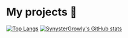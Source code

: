 # My projects 🚀


[![Top Langs](https://github-readme-stats.vercel.app/api/top-langs/?username=SynysterGrowly&layout=demo&show_icons=true&theme=dark)](https://github.com/SynysterGrowly/github-readme-stats) [![SynysterGrowly's GitHub stats](https://github-readme-stats.vercel.app/api?username=SynysterGrowly&show_icons=true&theme=dark)](https://github.com/SynysterGrowly/github-readme-stats)






<!--
**SynysterGrowly/SynysterGrowly** is a ✨ _special_ ✨ repository because its `README.md` (this file) appears on your GitHub profile.

Here are some ideas to get you started:

- 🔭 I’m currently working on ...
- 🌱 I’m currently learning ...
- 👯 I’m looking to collaborate on ...
- 🤔 I’m looking for help with ...
- 💬 Ask me about ...
- 📫 How to reach me: ...
- 😄 Pronouns: ...
- ⚡ Fun fact: ...
-->
